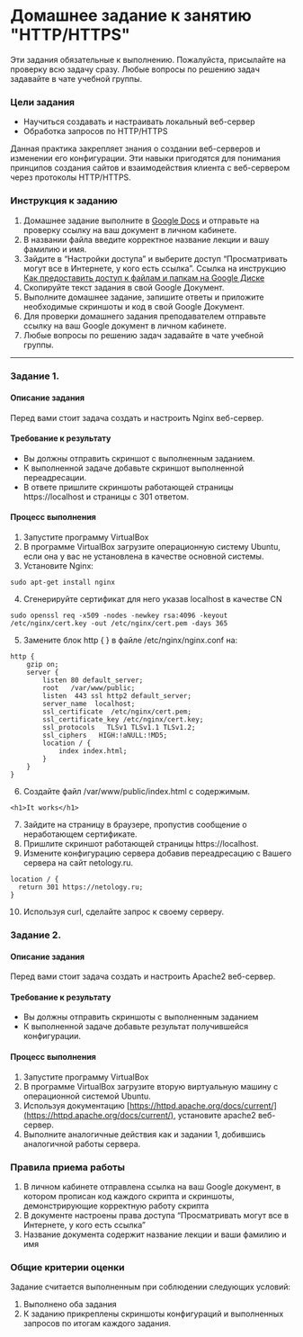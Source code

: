 # Домашнее задание к занятию "HTTP/HTTPS"

Эти задания обязательные к выполнению. Пожалуйста, присылайте на проверку всю задачу сразу. Любые вопросы по решению задач задавайте в чате учебной группы. 

### Цели задания

- Научиться создавать и настраивать локальный веб-сервер
- Обработка запросов по HTTP/HTTPS

Данная практика закрепляет знания о создании веб-серверов и изменении его конфигурации. Эти навыки пригодятся для понимания принципов создания сайтов и взаимодействия клиента с веб-сервером через протоколы HTTP/HTTPS.

### Инструкция к заданию

1. Домашнее задание выполните в [Google Docs](https://docs.google.com/) и отправьте на проверку ссылку на ваш документ в личном кабинете.
2. В названии файла введите корректное название лекции и вашу фамилию и имя.
3. Зайдите в “Настройки доступа” и выберите доступ “Просматривать могут все в Интернете, у кого есть ссылка”. Ссылка на инструкцию [Как предоставить доступ к файлам и папкам на Google Диске](https://support.google.com/docs/answer/2494822?hl=ru&co=GENIE.Platform%3DDesktop)
4. Скопируйте текст задания в свой  Google Документ.
5. Выполните домашнее задание, запишите ответы и приложите необходимые скриншоты и код в свой Google Документ.
6. Для проверки домашнего задания преподавателем отправьте ссылку на ваш Google документ в личном кабинете.
7. Любые вопросы по решению задач задавайте в чате учебной группы.
------

### Задание 1.

#### Описание задания
Перед вами стоит задача создать и настроить Nginx веб-сервер.

#### Требование к результату
- Вы должны отправить скриншот с выполненным заданием.
- К выполненной задаче добавьте скриншот выполненной переадресации.
- В ответе пришлите скриншоты работающей страницы https://localhost и страницы с 301 ответом.

#### Процесс выполнения

1. Запустите программу VirtualBox
2. В программе VirtualBox загрузите операционную систему Ubuntu, если она у вас не установлена в качестве основной системы.
3. Установите Nginx:

```
sudo apt-get install nginx
```
4. Сгенерируйте сертификат для него указав localhost в качестве CN  

```
sudo openssl req -x509 -nodes -newkey rsa:4096 -keyout /etc/nginx/cert.key -out /etc/nginx/cert.pem -days 365
```


5. Замените блок http {  } в файле /etc/nginx/nginx.conf на:

```
http {
    gzip on;
    server {
        listen 80 default_server;
        root   /var/www/public;
        listen  443 ssl http2 default_server;
        server_name  localhost;
        ssl_certificate  /etc/nginx/cert.pem;
        ssl_certificate_key /etc/nginx/cert.key;
        ssl_protocols   TLSv1 TLSv1.1 TLSv1.2;
        ssl_ciphers   HIGH:!aNULL:!MD5;
        location / {
            index index.html;
        }
    }
}
```

6. Создайте файл /var/www/public/index.html c содержимым.
```
<h1>It works</h1>
```
7. Зайдите на страницу в браузере, пропустив сообщение о неработающем сертификате.
8. Пришлите скриншот работающей страницы https://localhost.
9. Измените конфигурацию сервера добавив переадресацию c Вашего сервера на сайт netology.ru.
```
location / {
  return 301 https://netology.ru;
}
```
10. Используя curl, сделайте запрос к своему серверу.

### Задание 2.

#### Описание задания
Перед вами стоит задача создать и настроить Apache2 веб-сервер.

#### Требование к результату
- Вы должны отправить скриншоты с выполненным заданием
- К выполненной задаче добавьте результат получившейся конфигурации.

#### Процесс выполнения
1. Запустите программу VirtualBox
2. В программе VirtualBox загрузите вторую виртуальную машину с  операционной системой Ubuntu. 
3. Используя документацию [https://httpd.apache.org/docs/current/](https://httpd.apache.org/docs/current/), установите apache2 веб-сервер. 
4. Выполните аналогичные действия как и задании 1, добившись аналогичной работы сервера.

### Правила приема работы
1. В личном кабинете отправлена ссылка на ваш Google документ, в котором прописан код каждого скрипта и скриншоты, демонстрирующие корректную работу скрипта
2. В документе настроены права доступа “Просматривать могут все в Интернете, у кого есть ссылка”
3. Название документа содержит название лекции и ваши фамилию и имя

### Общие критерии оценки
Задание считается выполненным при соблюдении следующих условий:
1. Выполнено оба задания
2. К заданию прикреплены скриншоты конфигураций и выполненных запросов по итогам каждого задания.
